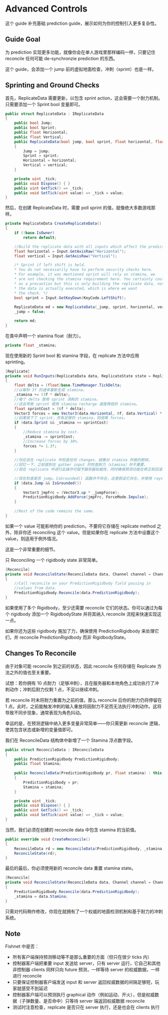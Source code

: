 # Advanced Controls

这个 guide 补充基础 prediction guide，展示如何为你的控制引入更多复杂性。

## Guide Goal

为 prediction 实现更多功能，就像你会在单人游戏里那样编码一样，只要记住 reconcile 任何可能 de-synchronzie prediction 的东西。

这个 guide，会添加一个 jump 前的虚拟地面检查，冲刺（sprint）也是一样。

## Sprinting and Ground Checks

首先，ReplicateData 需要更新，以包含 sprint action，这会需要一个耐力机制。只需要添加一个 Sprint bool 变量即可。

```C#
public struct ReplicateData : IReplicateData
{
    public bool Jump;
    public bool Sprint;
    public float Horizontal;
    public float Vertical;
    public ReplicateData(bool jump, bool sprint, float horizontal, float vertical) : this()
    {
        Jump = jump;
        Sprint = sprint;
        Horizontal = horizontal;
        Vertical = vertical;
    }

    private uint _tick;
    public void Dispose() { }
    public uint GetTick() => _tick;
    public void SetTick(uint value) => _tick = value;
}
```

然后，在创建 ReplicateData 时，需要 poll sprint 的值，就像绝大多数游戏那样。

```C#
private ReplicateData CreateReplicateData()
{
    if (!base.IsOwner)
        return default;

    //Build the replicate data with all inputs which affect the prediction.
    float horizontal = Input.GetAxisRaw("Horizontal");
    float vertical = Input.GetAxisRaw("Vertical");

    /* Sprint if left shift is held.
    * You do not necessarily have to perform security checks here.
    * For example, it was mentioned sprint will rely on stamina, we
    * are not checking the stamina requirement here. You certainly could
    * as a precaution but this is only building the replicate data, not where
    * the data is actually executed, which is where we want
    * the check. */
    bool sprint = Input.GetKeyDown(KeyCode.LeftShift);
    
    ReplicateData md = new ReplicateData(_jump, sprint, horizontal, vertical);
    _jump = false;

    return md;
}
```

在类中声明一个 stamina float（耐力）。

```C#
private float _stamina;
```

现在使用新的 Sprint bool 和 stamina 字段，在 replicate 方法中应用 sprinting。

```C#
[Replicate]
private void RunInputs(ReplicateData data, ReplicateState state = ReplicateState.Invalid, Channel channel = Channel.Unreliable)
{
    float delta = (float)base.TimeManager.TickDelta;
    //以每秒 3f 的速率重新生成 stamina。
    _stamina += (3f * delta);
    //每个 delta 使用 sprint 消耗的 stamina。
    //这会导致 sprint 使用 stamina recharge 速度两倍的 stamina。
    float sprintCost = (6f * delta);
    Vector3 forces = new Vector3(data.Horizontal, 0f, data.Vertical) * _moveRate;
    //如果按下了 sprint，并有足够的 stamina，则倍乘 forces。
    if (data.Sprint && _stamina >= sprintCost)
    {    
        //Reduce stamina by cost.
        _stamina -= sprintCost;
        //Increase forces by 30%.
        forces *= 1.3f;
    }
    
    //你应该在 replicate 中检查任何 changes，就像对 stamina 所做的那样。
    //回忆一下，之前提到在 gather input 时检查耐力（stamina）并不重要，
    //但在 replicate 中进行此操作可赋予服务器权威性，同时确保预测功能在修正和回滚时正常运行。

    //现在检查是否 jump。IsGrounded() 函数并不存在，这里假设它存在，并使用 raycast 或 overlap 检测是否在地面上。
    if (data.Jump && IsGrounded())
    {
        Vector3 jmpFrc = (Vector3.up * _jumpForce);
        PredictionRigidbody.AddForce(jmpFrc, ForceMode.Impulse);
    }
    
    //Rest of the code remains the same.
}
```

如果一个 value 可能影响你的 prediction，不要将它存储在 replicate method 之外，除非你还 reconciling 这个 value。但是如果你在 replicate 方法中设置这个 value，则适用于例外情况。

这是一个非常重要的细节。

只 Reconciling 一个 rigidbody state 非常简单。

```C#
[Reconcile]
private void ReconcileState(ReconcileData data, Channel channel = Channel.Unreliable)
{
    //Call reconcile on your PredictionRigidbody field passing in
    //values from data.
    PredictionRigidbody.Reconcile(data.PredictionRigidbody);
}
```

如果使用了多个 Rigidbody，至少还需要 reconcile 它们的状态。你可以通过为每个 rigidbody 添加一个 RigidbodyState 并将其纳入 reconcile 流程来快速实现这一点。  

如果你还为这些 rigidbody 施加了力，确保使用 PredictionRigidbody 来处理它们，并 reconcile PredictionRigidbody 而非 RigidbodyState。

## Changes To Reconcile

由于对象可能 reconcile 到之前的状态，因此 reconcile 任何存储在 Replicate 方法之外的值也至关重要。

试想：若你拥有 10 点耐力（足够冲刺），且在服务器和本地角色上成功执行了冲刺动作；冲刺后耐力仅剩 1 点，不足以继续冲刺。  

若 reconcile 时未将耐力重置为之前的值，那么 reconcile 后你的耐力仍将停留在 1 点。此时，之前能触发冲刺的输入重放将因耐力不足而无法执行冲刺动作。这将导致不同步现象，通常表现为角色抖动。  

幸运的是，在预测逻辑中纳入更多变量非常简单——你只需更新 reconcile 逻辑，使其包含状态或新增的变量值即可。  

我们在 ReconcileData 结构体中新增了一个 Stamina 浮点数字段。

```C#
public struct ReconcileData : IReconcileData
{
    public PredictionRigidbody PredictionRigidbody;
    public float Stamina;
    
    public ReconcileData(PredictionRigidbody pr, float stamina) : this()
    {
        PredictionRigidbody = pr;
        Stamina = stamina;
    }

    private uint _tick;
    public void Dispose() { }
    public uint GetTick() => _tick;
    public void SetTick(uint value) => _tick = value;
}
```

当然，我们必须在创建的 reconcile data 中包含 stamina 的当前值。

```C#
public override void CreateReconcile()
{
    ReconcileData rd = new ReconcileData(PredictionRigidbody, _stamina);
    ReconcileState(rd);
}
```

最后的最后，你必须使用新的 reconcile data 重置 stamina state。

```C#
[Reconcile]
private void ReconcileState(ReconcileData data, Channel channel = Channel.Unreliable)
{
    PredictionRigidbody.Reconcile(data.PredictionRigidbody);
    _stamina = data.Stamina;
}
```

只需对代码稍作修改，你现在就拥有了一个权威的地面检测机制和基于耐力的冲刺系统。

## Note

Fishnet 中是否：

- 所有客户端保持预测移动等不是那么重要的方面（但只在很少 ticks 内）
- 控制器客户端把重要 input 发送给 server，只有 server 运行，它自己和其他非控制器 clients 同样只向 future 预测，一样等待 server 的权威数据，一样进行 reconcile
- 只要保证控制器客户端发送 input 和 server 返回权威数据的间隔足够短，玩家就感受不到延迟
- 控制器客户端可以预测执行 graphical 动作（例如运动、开火），但是权威数据（子弹数量、是否命中）只等待 server 端返回权威数据 reconcile
- 测试时注意检查，replicate 是否只在 server 执行，还是也会在 clients 执行